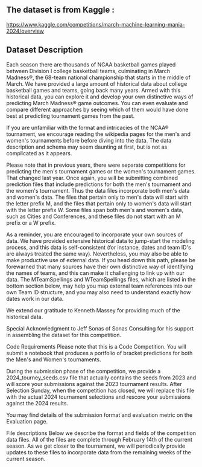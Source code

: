 ## The dataset is from Kaggle : 
https://www.kaggle.com/competitions/march-machine-learning-mania-2024/overview
## Dataset Description
Each season there are thousands of NCAA basketball games played between Division I college basketball teams, culminating in March Madness®, the 68-team national championship that starts in the middle of March. We have provided a large amount of historical data about college basketball games and teams, going back many years. Armed with this historical data, you can explore it and develop your own distinctive ways of predicting March Madness® game outcomes. You can even evaluate and compare different approaches by seeing which of them would have done best at predicting tournament games from the past.

If you are unfamiliar with the format and intricacies of the NCAA® tournament, we encourage reading the wikipedia pages for the men's and women's tournaments before before diving into the data.  The data description and schema may seem daunting at first, but is not as complicated as it appears.

Please note that in previous years, there were separate competitions for predicting the men's tournament games or the women's tournament games. That changed last year. Once again, you will be submitting combined prediction files that include predictions for both the men's tournament and the women's tournament. Thus the data files incorporate both men's data and women's data. The files that pertain only to men's data will start with the letter prefix M, and the files that pertain only to women's data will start with the letter prefix W. Some files span both men's and women's data, such as Cities and Conferences, and these files do not start with an M prefix or a W prefix.

As a reminder, you are encouraged to incorporate your own sources of data. We have provided extensive historical data to jump-start the modeling process, and this data is self-consistent (for instance, dates and team ID's are always treated the same way). Nevertheless, you may also be able to make productive use of external data. If you head down this path, please be forewarned that many sources have their own distinctive way of identifying the names of teams, and this can make it challenging to link up with our data. The MTeamSpellings and WTeamSpellings files, which are listed in the bottom section below, may help you map external team references into our own Team ID structure, and you may also need to understand exactly how dates work in our data.

We extend our gratitude to Kenneth Massey for providing much of the historical data.

Special Acknowledgment to Jeff Sonas of Sonas Consulting for his support in assembling the dataset for this competition.

Code Requirements
Please note that this is a Code Competition. You will submit a notebook that produces a portfolio of bracket predictions for both the Men's and Women's tournaments.

During the submission phase of the competition, we provide a 2024_tourney_seeds.csv file that actually contains the seeds from 2023 and will score your submissions against the 2023 tournament results. After Selection Sunday, when the competition has closed, we will replace this file with the actual 2024 tournament selections and rescore your submissions against the 2024 results.

You may find details of the submission format and evaluation metric on the Evaluation page.

File descriptions
Below we describe the format and fields of the competition data files. All of the files are complete through February 14th of the current season. As we get closer to the tournament, we will periodically provide updates to these files to incorporate data from the remaining weeks of the current season.
